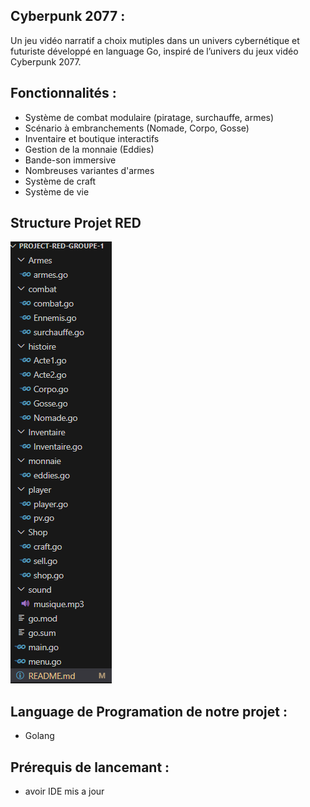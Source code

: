 ## Cyberpunk 2077 :

Un jeu vidéo narratif a choix mutiples dans un univers cybernétique et futuriste développé en language Go, inspiré de l’univers du jeux vidéo Cyberpunk 2077.

## Fonctionnalités :

- Système de combat modulaire (piratage, surchauffe, armes)
- Scénario à embranchements (Nomade, Corpo, Gosse)
- Inventaire et boutique interactifs
- Gestion de la monnaie (Eddies)
- Bande-son immersive
- Nombreuses variantes d'armes
- Système de craft 
- Système de vie 


## Structure Projet RED 
![image](/assets/screen.png "image")


## Language de Programation de notre projet :
- Golang 

## Prérequis de lancemant : 
- avoir IDE mis a jour 

